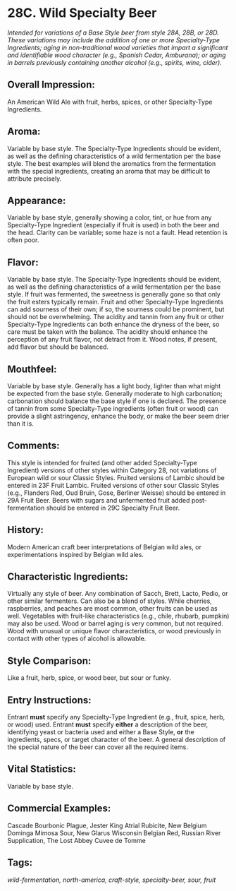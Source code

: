 # 28C. Wild Specialty Beer

_Intended for variations of a Base Style beer from style 28A, 28B, or 28D. These variations may include the addition of one or more Specialty-Type Ingredients; aging in non-traditional wood varieties that impart a significant and identifiable wood character (e.g., Spanish Cedar, Amburana); or aging in barrels previously containing another alcohol (e.g., spirits, wine, cider)._

## Overall Impression: 

An American Wild Ale with fruit, herbs, spices, or other Specialty-Type Ingredients. 

## Aroma: 

Variable by base style. The Specialty-Type Ingredients should be evident, as well as the defining characteristics of a wild fermentation per the base style. The best examples will blend the aromatics from the fermentation with the special ingredients, creating an aroma that may be difficult to attribute precisely. 

## Appearance: 

Variable by base style, generally showing a color, tint, or hue from any Specialty-Type Ingredient (especially if fruit is used) in both the beer and the head. Clarity can be variable; some haze is not a fault. Head retention is often poor.

## Flavor: 

Variable by base style. The Specialty-Type Ingredients should be evident, as well as the defining characteristics of a wild fermentation per the base style. If fruit was fermented, the sweetness is generally gone so that only the fruit esters typically remain. Fruit and other Specialty-Type Ingredients can add sourness of their own; if so, the sourness could be prominent, but should not be overwhelming. The acidity and tannin from any fruit or other Specialty-Type Ingredients can both enhance the dryness of the beer, so care must be taken with the balance. The acidity should enhance the perception of any fruit flavor, not detract from it. Wood notes, if present, add flavor but should be balanced.

## Mouthfeel: 

Variable by base style. Generally has a light body, lighter than what might be expected from the base style. Generally moderate to high carbonation; carbonation should balance the base style if one is declared. The presence of tannin from some Specialty-Type ingredients (often fruit or wood) can provide a slight astringency, enhance the body, or make the beer seem drier than it is.

## Comments: 

This style is intended for fruited (and other added Specialty-Type Ingredient) versions of other styles within Category 28, not variations of European wild or sour Classic Styles. Fruited versions of Lambic should be entered in 23F Fruit Lambic. Fruited versions of other sour Classic Styles (e.g., Flanders Red, Oud Bruin, Gose, Berliner Weisse) should be entered in 29A Fruit Beer. Beers with sugars and unfermented fruit added post-fermentation should be entered in 29C Specialty Fruit Beer.

## History: 

Modern American craft beer interpretations of Belgian wild ales, or experimentations inspired by Belgian wild ales.

## Characteristic Ingredients: 

Virtually any style of beer. Any combination of Sacch, Brett, Lacto, Pedio, or other similar fermenters. Can also be a blend of styles. While cherries, raspberries, and peaches are most common, other fruits can be used as well. Vegetables with fruit-like characteristics (e.g., chile, rhubarb, pumpkin) may also be used. Wood or barrel aging is very common, but not required. Wood with unusual or unique flavor characteristics, or wood previously in contact with other types of alcohol is allowable.

## Style Comparison: 

Like a fruit, herb, spice, or wood beer, but sour or funky.

## Entry Instructions: 

Entrant **must** specify any Specialty-Type Ingredient (e.g., fruit, spice, herb, or wood) used. Entrant **must** specify **either** a description of the beer, identifying yeast or bacteria used and either a Base Style, **or** the ingredients, specs, or target character of the beer. A general description of the special nature of the beer can cover all the required items.

## Vital Statistics: 

Variable by base style.

## Commercial Examples: 

Cascade Bourbonic Plague, Jester King Atrial Rubicite, New Belgium Dominga Mimosa Sour, New Glarus Wisconsin Belgian Red, Russian River Supplication, The Lost Abbey Cuvee de Tomme

## Tags: 

_wild-fermentation, north-america, craft-style, specialty-beer, sour, fruit_
